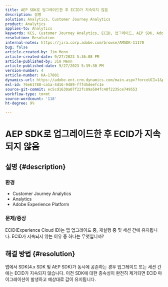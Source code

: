 ```yaml
---
title: AEP SDK로 업그레이드한 후 ECID가 지속되지 않음
description: 설명
solution: Analytics, Customer Journey Analytics
product: Analytics
applies-to: Analytics
keywords: KCS, Customer Journey Analytics, ECID, 업그레이드, AEP SDK, Adobe Experience Platform, Experience Cloud ID
resolution: Resolution
internal-notes: https://jira.corp.adobe.com/browse/AMSDK-11170
bug: false
article-created-by: Jim Menn
article-created-date: 9/27/2023 5:36:08 PM
article-published-by: Jim Menn
article-published-date: 9/27/2023 5:39:30 PM
version-number: 4
article-number: KA-17001
dynamics-url: https://adobe-ent.crm.dynamics.com/main.aspx?forceUCI=1&pagetype=entityrecord&etn=knowledgearticle&id=e48bd550-5c5d-ee11-be6f-6045bd006268
exl-id: 76e61788-ca1a-4d16-9489-fffd5deefc1e
source-git-commit: ec5cd1630a07f22fc89a504fc40f2235ce749553
workflow-type: tm+mt
source-wordcount: '118'
ht-degree: 9%

---
```


# AEP SDK로 업그레이드한 후 ECID가 지속되지 않음

## 설명 {#description}


### <b>환경</b>

- Customer Journey Analytics
- Analytics
- Adobe Experience Platform




### <b>문제/증상</b>

ECID(Experience Cloud ID)는 앱 업그레이드 중, 재실행 중 및 세션 간에 유지됩니다. ECID가 지속되지 않는 이유 중 하나는 무엇입니까?


## 해결 방법 {#resolution}


앱에서 SDK(4.x SDK 및 AEP SDK)가 동시에 공존하는 경우 업그레이드 또는 세션 간에는 ECID가 지속되지 않습니다. 이전 SDK에 대한 종속성이 완전히 제거되면 ECID 마이그레이션이 발생하고 예상대로 값이 유지됩니다.

